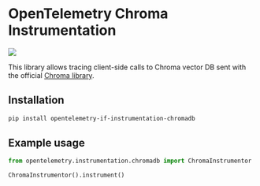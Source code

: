 # OpenTelemetry Chroma Instrumentation

<a href="https://pypi.org/project/opentelemetry-if-instrumentation-chromadb/">
    <img src="https://badge.fury.io/py/opentelemetry-instrumentation-chromadb.svg">
</a>

This library allows tracing client-side calls to Chroma vector DB sent with the official [Chroma library](https://github.com/chroma-core/chroma).

## Installation

```bash
pip install opentelemetry-if-instrumentation-chromadb
```

## Example usage

```python
from opentelemetry.instrumentation.chromadb import ChromaInstrumentor

ChromaInstrumentor().instrument()
```
